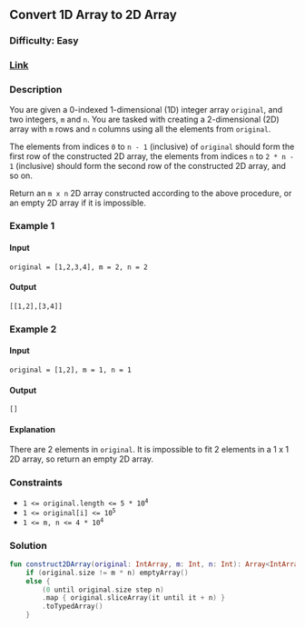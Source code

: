 ## Convert 1D Array to 2D Array
### Difficulty: Easy
### [Link](https://leetcode.com/problems/convert-1d-array-into-2d-array/)

### Description

You are given a 0-indexed 1-dimensional (1D) integer array `original`, and two integers, `m` and `n`. You are tasked with creating a 2-dimensional (2D) array with `m` rows and `n` columns using all the elements from `original`.

The elements from indices `0` to `n - 1` (inclusive) of `original` should form the first row of the constructed 2D array, the elements from indices `n` to `2 * n - 1` (inclusive) should form the second row of the constructed 2D array, and so on.

Return an `m x n` 2D array constructed according to the above procedure, or an empty 2D array if it is impossible.

### Example 1

#### Input
`original = [1,2,3,4], m = 2, n = 2`

#### Output
`[[1,2],[3,4]]`

### Example 2

#### Input
`original = [1,2], m = 1, n = 1`

#### Output
`[]`

#### Explanation
There are 2 elements in `original`. It is impossible to fit 2 elements in a 1 x 1 2D array, so return an empty 2D array.

### Constraints
- <code>1 <= original.length <= 5 * 10<sup>4</sup></code>
- <code>1 <= original[i] <= 10<sup>5</sup></code>
- <code>1 <= m, n <= 4 * 10<sup>4</sup></code>

### Solution

```kotlin
fun construct2DArray(original: IntArray, m: Int, n: Int): Array<IntArray> =
    if (original.size != m * n) emptyArray()
    else {
        (0 until original.size step n)
        .map { original.sliceArray(it until it + n) }
        .toTypedArray()
    }
```